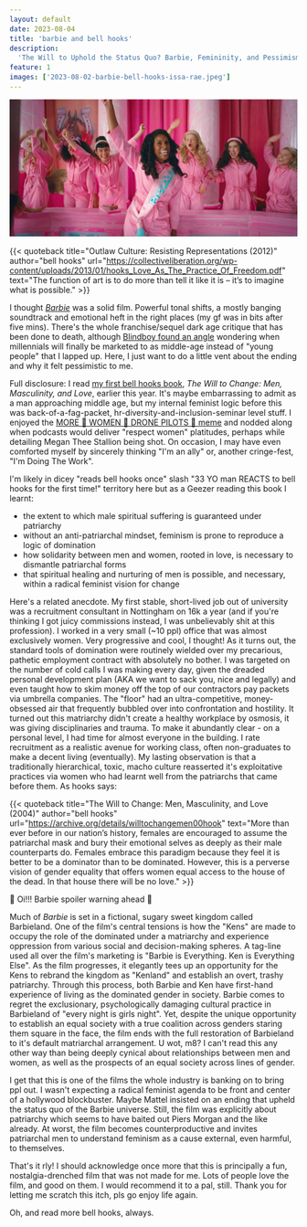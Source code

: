```yaml
---
layout: default
date: 2023-08-04
title: 'barbie and bell hooks'
description:
  'The Will to Uphold the Status Quo? Barbie, Femininity, and Pessimism'
feature: 1
images: ['2023-08-02-barbie-bell-hooks-issa-rae.jpeg']
---
```


![Issa Rae elected as President Barbie, flanked by Barbie representatives of the "Pinkhouse". Everyone wears pink jumpsuits and cheers.](/images/2023-08-02-barbie-bell-hooks-issa-rae.jpeg)

{{< quoteback title="Outlaw Culture: Resisting Representations (2012)" author="bell hooks" url="https://collectiveliberation.org/wp-content/uploads/2013/01/hooks_Love_As_The_Practice_Of_Freedom.pdf" text="The function of art is to do more than tell it like it is – it’s to imagine what is possible." >}}

I thought [_Barbie_](https://letterboxd.com/film/barbie/) was a solid film.
Powerful tonal shifts, a mostly banging soundtrack and emotional heft in the
right places (my gf was in bits after five mins). There's the whole
franchise/sequel dark age critique that has been done to death, although
[Blindboy found an angle](https://play.acast.com/s/blindboy/barbie-and-mattel-as-millennial-pavlovian-conditioning)
wondering when millennials will finally be marketed to as middle-age instead of
"young people" that I lapped up. Here, I just want to do a little vent about the
ending and why it felt pessimistic to me.

Full disclosure: I read
[my first bell hooks book](https://uk.bookshop.org/p/books/the-will-to-change-men-masculinity-and-love-bell-hooks/5997673?ean=9780743456081),
_The Will to Change: Men, Masculinity, and Love_, earlier this year. It's maybe
embarrassing to admit as a man approaching middle age, but my internal feminist
logic before this was back-of-a-fag-packet, hr-diversity-and-inclusion-seminar
level stuff. I enjoyed the
[MORE 👏 WOMEN 👏 DRONE PILOTS 👏 meme](https://knowyourmeme.com/photos/1353985-hire-more-women-guards)
and nodded along when podcasts would deliver "respect women" platitudes, perhaps
while detailing Megan Thee Stallion being shot. On occasion, I may have even
comforted myself by sincerely thinking "I'm an ally" or, another cringe-fest,
"I'm Doing The Work".

I'm likely in dicey "reads bell hooks once" slash "33 YO man REACTS to bell
hooks for the first time!" territory here but as a Geezer reading this book I
learnt:

- the extent to which male spiritual suffering is guaranteed under patriarchy
- without an anti-patriarchal mindset, feminism is prone to reproduce a logic of
  domination
- how solidarity between men and women, rooted in love, is necessary to
  dismantle patriarchal forms
- that spiritual healing and nurturing of men is possible, and necessary, within
  a radical feminist vision for change

Here's a related anecdote. My first stable, short-lived job out of university
was a recruitment consultant in Nottingham on 16k a year (and if you're thinking
I got juicy commissions instead, I was unbelievably shit at this profession). I
worked in a very small (~10 ppl) office that was almost exclusively women. Very
progressive and cool, I thought! As it turns out, the standard tools of
domination were routinely wielded over my precarious, pathetic employment
contract with absolutely no bother. I was targeted on the number of cold calls I
was making every day, given the dreaded personal development plan (AKA we want
to sack you, nice and legally) and even taught how to skim money off the top of
our contractors pay packets via umbrella companies. The "floor" had an
ultra-competitive, money-obsessed air that frequently bubbled over into
confrontation and hostility. It turned out this matriarchy didn't create a
healthy workplace by osmosis, it was giving disciplinaries and trauma. To make
it abundantly clear - on a personal level, I had time for almost everyone in the
building. I rate recruitment as a realistic avenue for working class, often
non-graduates to make a decent living (eventually). My lasting observation is
that a traditionally hierarchical, toxic, macho culture reasserted it's
exploitative practices via women who had learnt well from the patriarchs that
came before them. As hooks says:

{{< quoteback title="The Will to Change: Men, Masculinity, and Love (2004)" author="bell hooks" url="https://archive.org/details/willtochangemen00hook" text="More than ever before in our nation’s history, females are encouraged to assume the patriarchal mask and bury their emotional selves as deeply as their male counterparts do. Females embrace this paradigm because they feel it is better to be a dominator than to be dominated. However, this is a perverse vision of gender equality that offers women equal access to the house of the dead. In that house there will be no love." >}}

📢 Oi!!! Barbie spoiler warning ahead 📢

Much of _Barbie_ is set in a fictional, sugary sweet kingdom called Barbieland.
One of the film's central tensions is how the "Kens" are made to occupy the role
of the dominated under a matriarchy and experience oppression from various
social and decision-making spheres. A tag-line used all over the film's
marketing is "Barbie is Everything. Ken is Everything Else". As the film
progresses, it elegantly tees up an opportunity for the Kens to rebrand the
kingdom as "Kenland" and establish an overt, trashy patriarchy. Through this
process, both Barbie and Ken have first-hand experience of living as the
dominated gender in society. Barbie comes to regret the exclusionary,
psychologically damaging cultural practice in Barbieland of "every night is
girls night". Yet, despite the unique opportunity to establish an equal society
with a true coalition across genders staring them square in the face, the film
ends with the full restoration of Barbieland to it's default matriarchal
arrangement. U wot, m8? I can't read this any other way than being deeply
cynical about relationships between men and women, as well as the prospects of
an equal society across lines of gender.

I get that this is one of the films the whole industry is banking on to bring
ppl out. I wasn't expecting a radical feminist agenda to be front and center of
a hollywood blockbuster. Maybe Mattel insisted on an ending that upheld the
status quo of the Barbie universe. Still, the film was explicitly about
patriarchy which seems to have baited out Piers Morgan and the like already. At
worst, the film becomes counterproductive and invites patriarchal men to
understand feminism as a cause external, even harmful, to themselves.

That's it rly! I should acknowledge once more that this is principally a fun,
nostalgia-drenched film that was not made for me. Lots of people love the film,
and good on them. I would recommend it to a pal, still. Thank you for letting me
scratch this itch, pls go enjoy life again.

Oh, and read more bell hooks, always.
